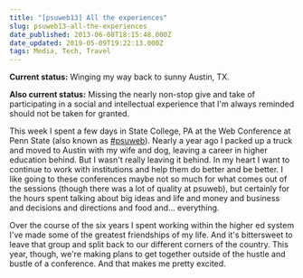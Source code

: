 ```yaml
---
title: "[psuweb13] All the experiences"
slug: psuweb13-all-the-experiences
date_published: 2013-06-08T18:15:48.000Z
date_updated: 2019-05-09T19:22:13.000Z
tags: Media, Tech, Travel
---
```


**Current status:** Winging my way back to sunny Austin, TX.

**Also current status:** Missing the nearly non-stop give and take of participating in a social and intellectual experience that I'm always reminded should not be taken for granted.

This week I spent a few days in State College, PA at the Web Conference at Penn State (also known as [#psuweb](https://twitter.com/search?q=%23psuweb13&amp;src=hash)). Nearly a year ago I packed up a truck and moved to Austin with my wife and dog, leaving a career in higher education behind. But I wasn't really leaving it behind. In my heart I want to continue to work with institutions and help them do better and be better. I like going to these conferences maybe not so much for what comes out of the sessions (though there was a lot of quality at psuweb), but certainly for the hours spent talking about big ideas and life and money and business and decisions and directions and food and... everything.

Over the course of the six years I spent working within the higher ed system I've made some of the greatest friendships of my life. And it's bittersweet to leave that group and split back to our different corners of the country. This year, though, we're making plans to get together outside of the hustle and bustle of a conference. And that makes me pretty excited.

